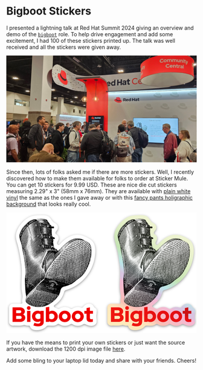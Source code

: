 # Bigboot Stickers

I presented a lightning talk at Red Hat Summit 2024 giving an overview and demo of the [`bigboot`](./roles/bigboot/) role. To help drive engagement and add some excitement, I had 100 of these stickers printed up. The talk was well received and all the stickers were given away.

![People grabbing stickers after my talk](images/bobtalk.jpg)

Since then, lots of folks asked me if there are more stickers. Well, I recently discovered how to make them available for folks to order at Sticker Mule. You can get 10 stickers for 9.99 USD. These are nice die cut stickers measuring 2.29" x 3" (58mm x 76mm). They are available with [plain white vinyl](https://www.stickermule.com/swapdisk/item/14744765) the same as the ones I gave away or with this [fancy pants holigraphic background](https://www.stickermule.com/swapdisk/item/17024469) that looks really cool.

![Bigboot stickers in white and holographic](images/bigboot-stickers.png)

If you have the means to print your own stickers or just want the source artwork, download the 1200 dpi image file [here](images/bigboot-sticker-transbg-1200dpi.png).

Add some bling to your laptop lid today and share with your friends. Cheers!
